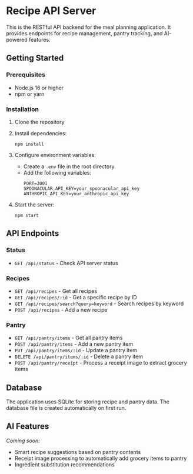 # Recipe API Server

This is the RESTful API backend for the meal planning application. It provides endpoints for recipe management, pantry tracking, and AI-powered features.

## Getting Started

### Prerequisites

- Node.js 16 or higher
- npm or yarn

### Installation

1. Clone the repository
2. Install dependencies:
   ```
   npm install
   ```

3. Configure environment variables:
   - Create a `.env` file in the root directory
   - Add the following variables:
     ```
     PORT=3001
     SPOONACULAR_API_KEY=your_spoonacular_api_key
     ANTHROPIC_API_KEY=your_anthropic_api_key
     ```

4. Start the server:
   ```
   npm start
   ```

## API Endpoints

### Status

- `GET /api/status` - Check API server status

### Recipes

- `GET /api/recipes` - Get all recipes
- `GET /api/recipes/:id` - Get a specific recipe by ID
- `GET /api/recipes/search?query=keyword` - Search recipes by keyword
- `POST /api/recipes` - Add a new recipe

### Pantry

- `GET /api/pantry/items` - Get all pantry items
- `POST /api/pantry/items` - Add a new pantry item
- `PUT /api/pantry/items/:id` - Update a pantry item
- `DELETE /api/pantry/items/:id` - Delete a pantry item
- `POST /api/pantry/receipt` - Process a receipt image to extract grocery items

## Database

The application uses SQLite for storing recipe and pantry data. The database file is created automatically on first run.

## AI Features

*Coming soon:*
- Smart recipe suggestions based on pantry contents
- Receipt image processing to automatically add grocery items to pantry
- Ingredient substitution recommendations